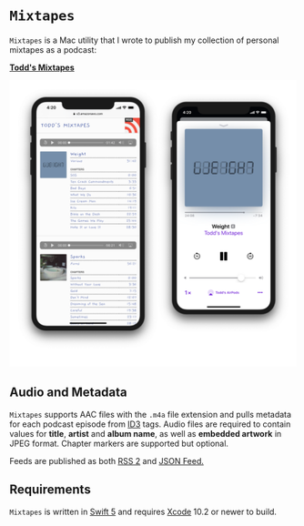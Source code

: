 # `Mixtapes`

`Mixtapes` is a Mac utility that I wrote to publish my collection of personal mixtapes as a podcast:

[__Todd's Mixtapes__](https://s3.amazonaws.com/toddheasley/mixtapes/index.html)

![](Mixtapes.png)

## Audio and Metadata

`Mixtapes` supports AAC files with the `.m4a` file extension and pulls metadata for each podcast episode from [ID3](http://id3.org) tags. Audio files are required to contain values for __title__, __artist__ and __album name__, as well as  __embedded artwork__ in JPEG format. Chapter markers are supported but optional.

Feeds are published as both [RSS 2](https://validator.w3.org/feed/docs/rss2.html) and [JSON Feed.](https://jsonfeed.org)

## Requirements

`Mixtapes` is written in [Swift 5](https://docs.swift.org/swift-book) and requires [Xcode](https://developer.apple.com/xcode) 10.2 or newer to build.
